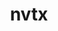 ---
title: "nvtx"
layout: cache
categories: [package, v2025.07.0]
meta: {"compilers": ["apple-clang@17.0.0", "gcc@11.4.0", "gcc@13.2.0"], "num_specs": 11, "num_specs_by_stack": {"e4s": 2, "ml-darwin-aarch64-mps": 3, "ml-linux-aarch64-cpu": 3, "ml-linux-aarch64-cuda": 3, "ml-linux-x86_64-cpu": 3, "ml-linux-x86_64-cuda": 3, "root": 11}, "oss": ["sequoia", "ubuntu22.04", "ubuntu24.04"], "platforms": ["darwin", "linux"], "stacks": ["e4s", "ml-darwin-aarch64-mps", "ml-linux-aarch64-cpu", "ml-linux-aarch64-cuda", "ml-linux-x86_64-cpu", "ml-linux-x86_64-cuda", "root"], "targets": ["aarch64", "x86_64_v3"], "versions": ["3.1.0"]}
spec_details: [{"compiler": "gcc@13.2.0", "hash": "3igwgsjve33cvcka54wkkvlvn4s426vu", "os": "ubuntu24.04", "platform": "linux", "size": "-", "stacks": ["ml-linux-aarch64-cpu", "ml-linux-aarch64-cuda", "root"], "target": "aarch64", "variants": ["build_system=generic", "patches:=8f82f00", "+python"], "versions": ["3.1.0"]}, {"compiler": "gcc@13.2.0", "hash": "bdx5hxzro5j44qsrrcp24sswevsgwufx", "os": "ubuntu24.04", "platform": "linux", "size": "-", "stacks": ["ml-linux-x86_64-cpu", "ml-linux-x86_64-cuda", "root"], "target": "x86_64_v3", "variants": ["build_system=generic", "patches:=8f82f00", "+python"], "versions": ["3.1.0"]}, {"compiler": "apple-clang@17.0.0", "hash": "cfnf4iras3lxl7af6lhrecpnvxxozmo7", "os": "sequoia", "platform": "darwin", "size": "-", "stacks": ["ml-darwin-aarch64-mps", "root"], "target": "aarch64", "variants": ["build_system=generic", "patches:=8f82f00", "+python"], "versions": ["3.1.0"]}, {"compiler": "gcc@13.2.0", "hash": "dxe5t4wcpjt6grxqezv2xdp6pq6i5ck6", "os": "ubuntu24.04", "platform": "linux", "size": "-", "stacks": ["ml-linux-x86_64-cpu", "ml-linux-x86_64-cuda", "root"], "target": "x86_64_v3", "variants": ["build_system=generic", "patches:=8f82f00", "+python"], "versions": ["3.1.0"]}, {"compiler": "gcc@11.4.0", "hash": "gy2eiwxvietsqgobtddttf6pzdie7fdy", "os": "ubuntu22.04", "platform": "linux", "size": "-", "stacks": ["e4s", "root"], "target": "x86_64_v3", "variants": ["build_system=generic", "patches:=8f82f00", "+python"], "versions": ["3.1.0"]}, {"compiler": "gcc@13.2.0", "hash": "i24dqehmu3lrwal54sss5w6fnyzblkol", "os": "ubuntu24.04", "platform": "linux", "size": "-", "stacks": ["ml-linux-x86_64-cpu", "ml-linux-x86_64-cuda", "root"], "target": "x86_64_v3", "variants": ["build_system=generic", "patches:=8f82f00", "+python"], "versions": ["3.1.0"]}, {"compiler": "gcc@13.2.0", "hash": "ojrvlye67qrskr5eoqottmcp7dood5c7", "os": "ubuntu24.04", "platform": "linux", "size": "-", "stacks": ["ml-linux-aarch64-cpu", "ml-linux-aarch64-cuda", "root"], "target": "aarch64", "variants": ["build_system=generic", "patches:=8f82f00", "+python"], "versions": ["3.1.0"]}, {"compiler": "gcc@13.2.0", "hash": "qxh427bdbxnbhh6ttbszbiiaalqy3eyt", "os": "ubuntu24.04", "platform": "linux", "size": "-", "stacks": ["ml-linux-aarch64-cpu", "ml-linux-aarch64-cuda", "root"], "target": "aarch64", "variants": ["build_system=generic", "patches:=8f82f00", "+python"], "versions": ["3.1.0"]}, {"compiler": "gcc@11.4.0", "hash": "y457jryucsitya3w2d2u42hybnf2uti4", "os": "ubuntu22.04", "platform": "linux", "size": "-", "stacks": ["e4s", "root"], "target": "x86_64_v3", "variants": ["build_system=generic", "patches:=8f82f00", "+python"], "versions": ["3.1.0"]}, {"compiler": "apple-clang@17.0.0", "hash": "y4uwdjrvacl753jl4o6bmjv6itduiy74", "os": "sequoia", "platform": "darwin", "size": "-", "stacks": ["ml-darwin-aarch64-mps", "root"], "target": "aarch64", "variants": ["build_system=generic", "patches:=8f82f00", "+python"], "versions": ["3.1.0"]}, {"compiler": "apple-clang@17.0.0", "hash": "zolvuyrji364nsg2eyspscuusqujeqek", "os": "sequoia", "platform": "darwin", "size": "-", "stacks": ["ml-darwin-aarch64-mps", "root"], "target": "aarch64", "variants": ["build_system=generic", "patches:=8f82f00", "+python"], "versions": ["3.1.0"]}]
---